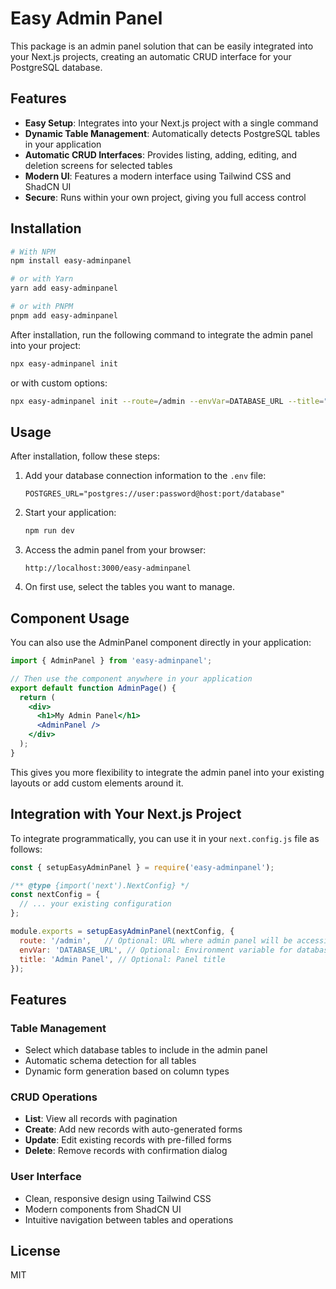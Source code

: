 # Easy Admin Panel

This package is an admin panel solution that can be easily integrated into your Next.js projects, creating an automatic CRUD interface for your PostgreSQL database.

## Features

- **Easy Setup**: Integrates into your Next.js project with a single command
- **Dynamic Table Management**: Automatically detects PostgreSQL tables in your application
- **Automatic CRUD Interfaces**: Provides listing, adding, editing, and deletion screens for selected tables
- **Modern UI**: Features a modern interface using Tailwind CSS and ShadCN UI
- **Secure**: Runs within your own project, giving you full access control

## Installation

```bash
# With NPM
npm install easy-adminpanel

# or with Yarn
yarn add easy-adminpanel

# or with PNPM
pnpm add easy-adminpanel
```

After installation, run the following command to integrate the admin panel into your project:

```bash
npx easy-adminpanel init
```

or with custom options:

```bash
npx easy-adminpanel init --route=/admin --envVar=DATABASE_URL --title="Custom Admin Panel"
```

## Usage

After installation, follow these steps:

1. Add your database connection information to the `.env` file:
   ```
   POSTGRES_URL="postgres://user:password@host:port/database"
   ```

2. Start your application:
   ```bash
   npm run dev
   ```

3. Access the admin panel from your browser: 
   ```
   http://localhost:3000/easy-adminpanel
   ```

4. On first use, select the tables you want to manage.

## Component Usage

You can also use the AdminPanel component directly in your application:

```jsx
import { AdminPanel } from 'easy-adminpanel';

// Then use the component anywhere in your application
export default function AdminPage() {
  return (
    <div>
      <h1>My Admin Panel</h1>
      <AdminPanel />
    </div>
  );
}
```

This gives you more flexibility to integrate the admin panel into your existing layouts or add custom elements around it.

## Integration with Your Next.js Project

To integrate programmatically, you can use it in your `next.config.js` file as follows:

```javascript
const { setupEasyAdminPanel } = require('easy-adminpanel');

/** @type {import('next').NextConfig} */
const nextConfig = {
  // ... your existing configuration
};

module.exports = setupEasyAdminPanel(nextConfig, {
  route: '/admin',   // Optional: URL where admin panel will be accessible
  envVar: 'DATABASE_URL', // Optional: Environment variable for database connection string
  title: 'Admin Panel', // Optional: Panel title
});
```

## Features

### Table Management
- Select which database tables to include in the admin panel
- Automatic schema detection for all tables
- Dynamic form generation based on column types

### CRUD Operations
- **List**: View all records with pagination
- **Create**: Add new records with auto-generated forms
- **Update**: Edit existing records with pre-filled forms
- **Delete**: Remove records with confirmation dialog

### User Interface
- Clean, responsive design using Tailwind CSS
- Modern components from ShadCN UI
- Intuitive navigation between tables and operations

## License

MIT
